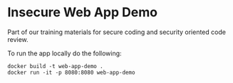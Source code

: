 Insecure Web App Demo
=====================

Part of our training materials for secure coding and security oriented code review.


To run the app locally do the following:
```
docker build -t web-app-demo .
docker run -it -p 8080:8080 web-app-demo
```

